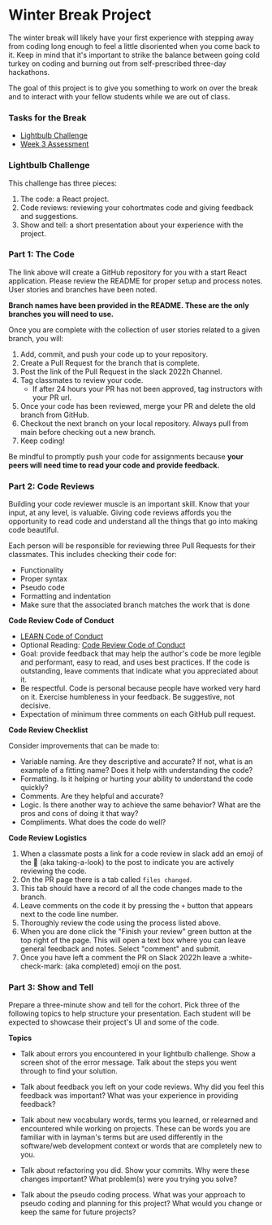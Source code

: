 # Winter Break Project

The winter break will likely have your first experience with stepping away from coding long enough to feel a little disoriented when you come back to it. Keep in mind that it's important to strike the balance between going cold turkey on coding and burning out from self-prescribed three-day hackathons.

The goal of this project is to give you something to work on over the break and to interact with your fellow students while we are out of class.

### Tasks for the Break

- [Lightbulb Challenge](https://classroom.github.com/a/k8AsqhFv)
- [Week 3 Assessment](https://classroom.github.com/a/B0gsE7R1)

### Lightbulb Challenge

This challenge has three pieces:

1. The code: a React project.
2. Code reviews: reviewing your cohortmates code and giving feedback and suggestions.
3. Show and tell: a short presentation about your experience with the project.

### Part 1: The Code

The link above will create a GitHub repository for you with a start React application. Please review the README for proper setup and process notes. User stories and branches have been noted.

**Branch names have been provided in the README. These are the only branches you will need to use.**

Once you are complete with the collection of user stories related to a given branch, you will:

1. Add, commit, and push your code up to your repository.
2. Create a Pull Request for the branch that is complete.
3. Post the link of the Pull Request in the slack 2022h Channel.
4. Tag classmates to review your code.
   - If after 24 hours your PR has not been approved, tag instructors with your PR url.
5. Once your code has been reviewed, merge your PR and delete the old branch from GitHub.
6. Checkout the next branch on your local repository. Always pull from main before checking out a new branch.
7. Keep coding!

Be mindful to promptly push your code for assignments because **your peers will need time to read your code and provide feedback.**

### Part 2: Code Reviews

Building your code reviewer muscle is an important skill. Know that your input, at any level, is valuable. Giving code reviews affords you the opportunity to read code and understand all the things that go into making code beautiful.

Each person will be responsible for reviewing three Pull Requests for their classmates. This includes checking their code for:

- Functionality
- Proper syntax
- Pseudo code
- Formatting and indentation
- Make sure that the associated branch matches the work that is done

**Code Review Code of Conduct**

- [LEARN Code of Conduct](https://www.learnacademy.org/code-of-conduct/)
- Optional Reading: [Code Review Code of Conduct](https://medium.com/front-end-weekly/code-reviews-code-of-conduct-6c78a026ed35)
- Goal: provide feedback that may help the author's code be more legible and performant, easy to read, and uses best practices. If the code is outstanding, leave comments that indicate what you appreciated about it.
- Be respectful. Code is personal because people have worked very hard on it. Exercise humbleness in your feedback. Be suggestive, not decisive.
- Expectation of minimum three comments on each GitHub pull request.

**Code Review Checklist**

Consider improvements that can be made to:

- Variable naming. Are they descriptive and accurate? If not, what is an example of a fitting name? Does it help with understanding the code?
- Formatting. Is it helping or hurting your ability to understand the code quickly?
- Comments. Are they helpful and accurate?
- Logic. Is there another way to achieve the same behavior? What are the pros and cons of doing it that way?
- Compliments. What does the code do well?

**Code Review Logistics**

1. When a classmate posts a link for a code review in slack add an emoji of the :eyes: (aka taking-a-look) to the post to indicate you are actively reviewing the code.
2. On the PR page there is a tab called `files changed`.
3. This tab should have a record of all the code changes made to the branch.
4. Leave comments on the code it by pressing the `+` button that appears next to the code line number.
5. Thoroughly review the code using the process listed above.
6. When you are done click the "Finish your review" green button at the top right of the page. This will open a text box where you can leave general feedback and notes. Select "comment" and submit.
7. Once you have left a comment the PR on Slack 2022h leave a :white-check-mark: (aka completed) emoji on the post.

### Part 3: Show and Tell

Prepare a three-minute show and tell for the cohort. Pick three of the following topics to help structure your presentation. Each student will be expected to showcase their project's UI and some of the code.

**Topics**

- Talk about errors you encountered in your lightbulb challenge. Show a screen shot of the error message. Talk about the steps you went through to find your solution.

- Talk about feedback you left on your code reviews. Why did you feel this feedback was important? What was your experience in providing feedback?

- Talk about new vocabulary words, terms you learned, or relearned and encountered while working on projects. These can be words you are familiar with in layman's terms but are used differently in the software/web development context or words that are completely new to you.

- Talk about refactoring you did. Show your commits. Why were these changes important? What problem(s) were you trying you solve?

- Talk about the pseudo coding process. What was your approach to pseudo coding and planning for this project? What would you change or keep the same for future projects?
